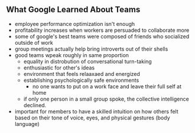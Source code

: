 ## What Google Learned About Teams

- employee performance optimization isn't enough
- profitability increases when workers are persuaded to collaborate more
- some of google's best teams were composed of friends who socialized outside of work
- group meetings actually help bring introverts out of their shells
- good teams wpeak roughly in same proportion
  - equality in distrobution of conversational turn-taking
  - enthusiastic for other's ideas
  - environment that feels relaaxaed and energized
  - establishing psychologically safe environments
    - no one wants to put on a work face and leave their full self at home
  - if only one person in a small group spoke, the collective intelligence declined.
- important for members to have a skilled intuition on how others felt based on their tone of voice, eyes, and physical gestures (body language)

